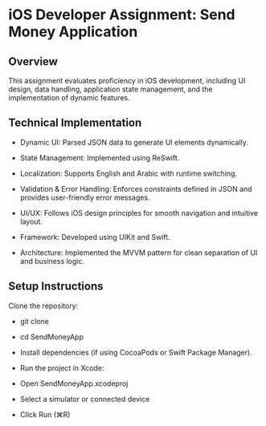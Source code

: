 # iOS Developer Assignment: Send Money Application

## Overview

This assignment evaluates proficiency in iOS development, including UI design, data handling, application state management, and the implementation of dynamic features.

## Technical Implementation

- Dynamic UI: Parsed JSON data to generate UI elements dynamically.

- State Management: Implemented using ReSwift.

- Localization: Supports English and Arabic with runtime switching.

- Validation & Error Handling: Enforces constraints defined in JSON and provides user-friendly error messages.

- UI/UX: Follows iOS design principles for smooth navigation and intuitive layout.

- Framework: Developed using UIKit and Swift.

- Architecture: Implemented the MVVM pattern for clean separation of UI and business logic.

## Setup Instructions

Clone the repository:

- git clone <repository-url>
- cd SendMoneyApp

- Install dependencies (if using CocoaPods or Swift Package Manager).

- Run the project in Xcode:

- Open SendMoneyApp.xcodeproj

- Select a simulator or connected device

- Click Run (⌘R)
